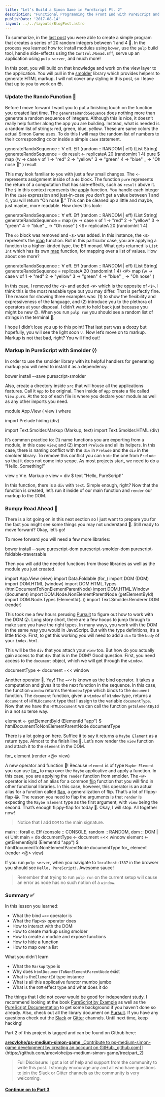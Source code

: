 ```yaml
---
title: "Let’s Build a Simon Game in PureScript Pt. 2"
description: "Functional Programming the Front End with PureScript and Pux"
publishDate: '2017-08-14'
layout: ../../layouts/BlogPost.astro
---
```


To summarize, in the [last post](https://medium.com/@arecvlohe/lets-build-a-simon-game-in-purescript-pt-1-b9fa587a11dd) you were able to create a simple program that creates a series of 20 random integers between 1 and 4 🔢. In the process you learned how to: install modules using `bower`, use the `pulp` build tool, handle side-effects using the `Control.Monad.Eff`, serve up an application using `pulp server`, and much more!

In this post, you will build on that knowledge and work on the view layer to the application. You will pull in the [smolder](https://pursuit.purescript.org/packages/purescript-smolder/10.1.0) library which provides helpers to generate HTML markup. I will not cover any styling in this post, so I leave that up to you to work on 😎.

### Update the Rando Function 💁

Before I move forward I want you to put a finishing touch on the function you created last time. The `generateRandoSequence` does nothing more than generate a random sequence of integers. Although this is nice, it doesn’t really help further along the app you are building. Instead, what is needed is a random list of strings: red, green, blue, yellow. These are same colors the actual Simon Game uses. To do this I will map the random list of numbers to their corresponding color inside a simple `case` statement.

generateRandoSequence ::
  ∀ eff. Eff (random :: RANDOM | eff) (List String)
generateRandoSequence = do
  result <- replicateA 20 (randomInt 1 4)
  pure $ map (\\v ->
    case v of
      1 -> "red"
      2 -> "yellow"
      3 -> "green"
      4 -> "blue"
      \_ -> "Oh nose 👃"
  ) result

This may look familiar to you with just a few small changes. The `<-` represents assignment inside of a `do` block. The function `pure` represents the return of a computation that has side-effects, such as `result` above it. The `$` in this context represents the [apply](https://pursuit.purescript.org/packages/purescript-prelude/3.1.0/docs/Control.Apply#t:Apply) function. You handle each integer in the `case` expression and just-in-case you don’t get a value between 1 and 4, you will return “Oh nose 👃.” This can be cleaned up a little and maybe, just maybe, more readable. How does this look:

generateRandoSequence ::
  ∀ eff. Eff (random :: RANDOM | eff) (List String)
generateRandoSequence =
  map (\\v ->
    case v of
      1 -> "red"
      2 -> "yellow"
      3 -> "green"
      4 -> "blue"
      \_ -> "Oh nose"
  ) <$> replicateA 20 (randomInt 1 4)

The `do` block was removed and `<$>` was added. In this instance, the `<$>` represents the [map](https://pursuit.purescript.org/packages/purescript-prelude/3.1.0/docs/Data.Functor#v:%28%3C$%3E%29) function. But in this particular case, you are applying a function to a higher-kinded type, the Eff monad. What gets returned is `List Int` which has its own [map](https://pursuit.purescript.org/packages/purescript-prelude/3.1.0/docs/Data.Functor#t:Functor) function, for mapping over a list of values. How about one more?

generateRandoSequence ::
  ∀ eff. Eff (random :: RANDOM | eff) (List String)
generateRandoSequence =
  replicateA 20 (randomInt 1 4) <#>
  map (\\v ->
    case v of
      1 -> "red"
      2 -> "yellow"
      3 -> "green"
      4 -> "blue"
      \_ -> "Oh nose"
  )

In this case, I removed the `<$>` and added `<#>` which is the opposite of `<$>`. I think this is the most readable type but you may differ. That is perfectly fine. The reason for showing three examples was: (1) to show the flexibility and expressiveness of the language, and (2) introduce you to the plethora of operators at your disposal. I didn’t want to hold back just because you might be new 😉. When you run `pulp run` you should see a random list of strings in the terminal 🎉.

I hope I didn’t lose you up to this point! That last part was a doozy but hopefully, you will see the light soon 💡. Now let’s move on to markup. Markup is not that bad, right? You will find out!

### Markup In PureScript with Smolder ⟨∕⟩

In order to use the smolder library with its helpful handlers for generating markup you will need to install it as a dependency.

bower install --save purescript-smolder

Also, create a directory inside `src` that will house all the applications features. Call it `App` to be original. Then inside of `App` create a file called `View.purs`. At the top of each file is where you declare your module as well as any other imports you need.

module App.View
  ( view
  ) where

import Prelude hiding (div)

import Text.Smolder.Markup (Markup, text)
import Text.Smolder.HTML (div)

It’s common practice to: (1) name functions you are exporting from a module, in this case `view`; and (2) import `Prelude` and all its helpers. In this case, there is naming conflict with the `div` in `Prelude` and the `div` in the smolder library. To remove this conflict you can `hide` the one from `Prelude` so that it does not come into scope. As most projects start, we need to do a “Hello, Something!”

view :: ∀ e. Markup e
view =
  div
    $ text "Hello, PureScript!"

In this function, there is a `div` with `text`. Simple enough, right? Now that the function is created, let’s run it inside of our main function and `render` our markup to the DOM.

### Bumpy Road Ahead 🚧

There is a lot going on in this next section so I just want to prepare you for the fact you might see some things you may not understand 😤. Still ready to move forward? Okay, let’s go!

To move forward you will need a few more libraries:

bower install --save purescript-dom purescript-smolder-dom purescript-foldable-traversable

Then you will add the needed functions from those libraries as well as the module you just created.

import App.View (view)
import Data.Foldable (for\_)
import DOM (DOM)
import DOM.HTML (window)
import DOM.HTML.Types (htmlDocumentToNonElementParentNode)
import DOM.HTML.Window (document)
import DOM.Node.NonElementParentNode (getElementById)
import DOM.Node.Types (ElementId(..))
import Text.Smolder.Renderer.DOM (render)

This took me a few hours perusing [Pursuit](http://pursuit.purescript.org) to figure out how to work with the DOM 😮. Long story short, there are a few hoops to jump through to make sure you have the right types. In many ways, you work with the DOM in the same way you would in JavaScript. But with the type definitions, it’s a little tricky. First, to get this working you will need to add a `div` to the `body` of your `index.html`.

<div id="app"></div>

This will be the `div` that you attach your `view` too. But how do you actually gain access to that `div` that is in the DOM? Good question. First, you need access to the `document` object, which we will get through the `window`.

documentType <- document =<< window

Another operator 🤙. Yay! The `=<<` is known as the [bind](https://pursuit.purescript.org/packages/purescript-prelude/3.1.0/docs/Control.Bind#t:Bind) operator. It takes a computation and gives it to the next function in the sequence. In this case, the function `window` returns the `Window` type which binds to the `document` function. The `document` function, given a `window` of `Window` type, returns a `document` of `HTMLDocument` type that I assign to the variable `documentType`. Now that we have the `HTMLDocument` we can call the function `getElementById` in a not so terse way.

element <- getElementById (ElementId "app") $ htmlDocumentToNonElementParentNode documentType

There is a lot going on here. Suffice it to say it returns a `Maybe Element` as a return type. Almost to the finish line 🏁. Let’s now render the `view` function and attach it to the `element` in the DOM.

for\_ element (render <@> view)

A new operator and function 🙌! Because `element` is of type `Maybe Element` you can use [for\_](https://pursuit.purescript.org/packages/purescript-foldable-traversable/3.4.0/docs/Data.Foldable#v:for_) to map over the `Maybe` applicative and apply a function. In this case, you are applying the `render` function from smolder. The `<@>` operator is kind of an alias for a common [flip](https://pursuit.purescript.org/packages/purescript-prelude/3.1.0/docs/Data.Function#v:flip) function that you will find in other functional libraries. In this case, however, this operator is an actual alias for a function called [flap](https://pursuit.purescript.org/packages/purescript-prelude/3.1.0/docs/Data.Functor#v:flap), a generalization of flip. That’s a lot of flippy-flap 😂. The reason you need to flap the arguments is that `render` is expecting the `Maybe Element` type as the first argument, with `view` being the second. That’s enough flippy-flap for today 🤣. Okay, I will stop. All together now!

> Notice that I add `DOM` to the main signature.

main :: forall e. Eff (console :: CONSOLE, random :: RANDOM, dom :: DOM | e) Unit
main = do
  documentType <- document =<< window
  element <- getElementById (ElementId "app") $ htmlDocumentToNonElementParentNode documentType
  for\_ element (render <@> view)

If you run `pulp server`, when you navigate to `localhost:1337` in the browser you should see `Hello, PureScript!`. Awesome sauce!

> Remember that trying to run `pulp run` on the current setup will cause an error as node has no such notion of a `window`.

### Summary ✅

In this lesson you learned:

*   What the bind `=<<` operator is
*   What the flap`<$>` operator does
*   How to interact with the DOM
*   How to create markup using smolder
*   How to create a module and expose functions
*   How to hide a function
*   How to map over a list

What you didn’t learn

*   What the `Markup` type is
*   Why does `htmlDocumentToNonElementParentNode` exist
*   What is the`ElementId` type instance
*   What is all this applicative functor mumbo jumbo
*   What is the `DOM` effect type and what does it do

The things that I did not cover would be good for independent study. I recommend looking at the book [PureScript by Example](https://leanpub.com/purescript/read) as well as the [PureScript Documentation](https://github.com/purescript/documentation) to get some background if you haven’t done so already. Also, check out all the library document on [Pursuit](https://pursuit.purescript.org/). If you have any questions check out the [Slack](https://fpchat-invite.herokuapp.com/) or [Gitter](https://gitter.im/purescript/purescript) channels. Until next time, keep hacking!

Part 2 of this project is tagged and can be found on Github here:

[**arecvlohe/ps-medium-simon-game**
_Contribute to ps-medium-simon-game development by creating an account on GitHub._github.com](https://github.com/arecvlohe/ps-medium-simon-game/tree/part_2 "https://github.com/arecvlohe/ps-medium-simon-game/tree/part_2")[](https://github.com/arecvlohe/ps-medium-simon-game/tree/part_2)

> Full Disclosure: I got a lot of help and support from the community to write this post. I strongly encourage any and all who have questions to join the Slack or Gitter channels as the community is very welcoming.

#### [Continue on to Part 3](https://medium.com/@arecvlohe/lets-build-a-simon-game-in-purescript-pt-3-a4c754780608)
